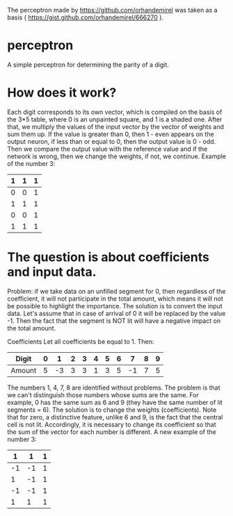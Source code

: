 The perceptron made by  https://github.com/orhandemirel was taken as a basis ( https://gist.github.com/orhandemirel/666270 ).

# perceptron
A simple perceptron for determining the parity of a digit.

# How does it work?
Each digit corresponds to its own vector, which is compiled on the basis of the 3*5 table, where 0 is an unpainted square, and 1 is a shaded one.
After that, we multiply the values of the input vector by the vector of weights and sum them up. If the value is greater than 0, then 1 - even appears on the output neuron, if less than or equal to 0, then the output value is 0 - odd. 
Then we compare the output value with the reference value and if the network is wrong, then we change the weights, if not, we continue.
Example of the number 3:

| 1| 1| 1|
|--|--|--|
| 0| 0| 1|
| 1| 1| 1|
| 0| 0| 1|
| 1| 1| 1|


# The question is about coefficients and input data.
Problem: if we take data on an unfilled segment for 0, then regardless of the coefficient, it will not participate in the total amount, which means it will not be possible to highlight the importance. 
The solution is to convert the input data. Let's assume that in case of arrival of 0 it will be replaced by the value -1. Then the fact that the segment is NOT lit will have a negative impact on the total amount.

Coefficients
Let all coefficients be equal to 1. Then:

|Digit | 0| 1| 2| 3| 4| 5| 6| 7| 8| 9|
|------|--|--|--|--|--|--|--|--|--|--|
|Amount| 5|-3| 3| 3| 1| 3| 5|-1| 7| 5|

The numbers 1, 4, 7, 8 are identified without problems.
The problem is that we can't distinguish those numbers whose sums are the same. 
For example, 0 has the same sum as 6 and 9 (they have the same number of lit segments = 6).
The solution is to change the weights (coefficients). Note that for zero, a distinctive feature, unlike 6 and 9, is the fact that the central cell is not lit. Accordingly, it is necessary to change its coefficient so that the sum of the vector for each number is different.
A new example of the number 3:

| 1| 1| 1|
|--|--|--|
|-1|-1| 1|
| 1|-1| 1|
|-1|-1| 1|
| 1| 1| 1|
